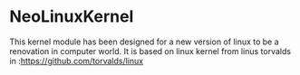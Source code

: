 # NeoLinuxKernel
This kernel module has been designed for a new version of linux to be a renovation in computer world.
It is based on linux kernel from linus torvalds in :https://github.com/torvalds/linux

